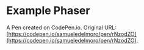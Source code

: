 # Example Phaser

A Pen created on CodePen.io. Original URL: [https://codepen.io/samueledelmoro/pen/rNzodZO](https://codepen.io/samueledelmoro/pen/rNzodZO).


